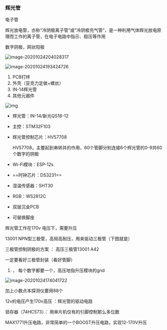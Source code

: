 

### 辉光管

电子管

 辉光放电管，亦称“冷阴极离子管”或“冷阴极充气管”，是一种利用气体辉光放电原理而工作的离子管，在电子电路中指示、稳压等作用

数字阴极，网状阳极

![image-20201024204028317](D:\Typora\自服务\辉光管.assets\image-20201024204028317.png)

![image-20201024193424726](D:\Typora\自服务\辉光管.assets\image-20201024193424726.png)  

1. PCB打样 
2. 外壳（亚克力定做+螺丝）
3. IN-14辉光管 
4. 其他元器件

 ![img](https://pic1.zhimg.com/80/v2-987d8417d210fecc299d98c1fb2f06b0_1440w.jpg) 

- 辉光管：IN-14/新光QS18-12 

- 主控：STM32F103

- 辉光管控制芯片：HV57708 

  HV57708，主要起到串转并的作用，60个管脚分别连接6个辉光管的0-9共60个数字的阴极 

- Wi-Fi模块：ESP-12s

- ==时钟芯片：DS3231==

- 湿温传感器：SHT30

- RGB：WS2812C

- 双层沉金PCB

- 可替换脚座





辉光管工作在170v 电压下，需要升压

13001 NPN型三极管，高频高耐压，用来驱动三极管（下图就是）

三极管控制阴极的方案 ： 高压三极管13001  A42 

一定要看好三极管封装（看好管脚）

1. ， 每个数字都要一个，高压地指升压模块的gnd 

![image-20201024174041722](D:\Typora\自服务\辉光管.assets\image-20201024174041722.png)

加上小数点本探测仪要用88个 



12v的电压产生170v高压 ：辉光管的驱动电路 

锁存器（74HC573）： 用单片机仅有的引脚控制那么多位数 

 MAX1771升压电路，非常简单的一个BOOST升压电路，实现12-170V升压 